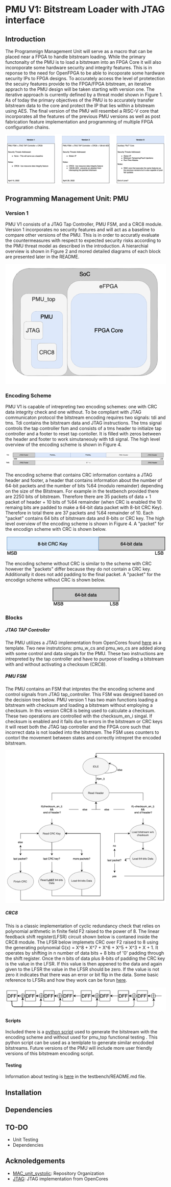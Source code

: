 # PMU V1: Bitstream Loader with JTAG interface

## Introduction
The Programmign Management Unit will serve as a macro that can be placed near a FPGA to handle bitstream loading. While the primary functonalty of the PMU is to load a bitstream into an FPGA Core it will also incoroporate some hardware security and integrity features. This is in reponse to the need for OpenFPGA to be able to incoporate some hardware security IPs to FPGA designs. To accurately access the level of protetection the secuiry features provide to the FPGA/FPGA bitstream, an iterative apprach to the PMU design will be taken starting with version one. The iterative approach is currently defined by a threat model shown in Figure 1. As of today the primary objectives of the PMU is to accurately transfer bitstream data to the core and protect the IP that lies within a bitstream using AES. The final version of the PMU will resembel a RISC-V core that incorporates all the features of the previous PMU versions as well as post fabrication feature implementation and programming of multiple FPGA configuration chains. 

<p>
  <img src="/docs/figures/ThreatModel.png">
</p>

## Programming Management Unit: PMU
### Version 1
  PMU V1 consists of a JTAG Tap Controller, PMU FSM, and a CRC8 module. Version 1 incorporates no security features and will act as a baseline to compare other versions of the PMU. This is in order to accuratly evaluate the countermeasures with respect to expected security risks according to the PMU threat model as described in the introduction. A hierarchial overview is shown in Figure 2 and mored detailed diagrams of each block are presented later in the README.
  
 <p align="center">
  <img src="/docs/figures/hierarchy_overview.png">
</p>

### Encoding Scheme
PMU V1 is capable of intrepreting two encoding schemes: one with CRC data integrity check and one without. To be compliant with JTAG communicaton protocol the bitstream encoding requires two signals: tdi and tms. Tdi contains the bitstream data and JTAG instructions. The tms signal controls the tap controller fsm and consists of a tms header to initialze tap controller and a footer to reset tap contoller. It is filled with zeros between the header and footer to work simutaneouly with tdi signal. The high level overview of the encoding scheme is shown in Figure 4. 
 <p align="center">
  <img src="/docs/figures/encode.png">
</p>

The encoding scheme that contains CRC information contains a JTAG header and footer, a header that contains information about the number of 64-bit packets and the number of bits %64 (modulo remainder) depending on the size of the Bitstream. For example in the testbench provided there are 2250 bits of bitstream. Therefore there are 35 packets of data + 1 packet of header + 10 bits of %64 remainder (when CRC is enabled the 10 remaing bits are padded to make a 64-bit data packet with 8-bit CRC Key). Therefore in total there are 37 packets and %64 remainder of 10. Each "packet" contains 64 bits of bitstream data and 8-bits or CRC key. The high level overview of the encoding scheme is shown in Figure 4. A "packet" for the encodign scheme with CRC is shown below. 
 <p align="center">
  <img src="/docs/figures/packet1.png">
</p>

The encoding scheme without CRC is similar to the scheme with CRC however the "packets" differ because they do not contain a CRC key. Additionally it does not add padding to the final packet. A "packet" for the encodign scheme without CRC is shown below. 
 <p align="center">
  <img src="/docs/figures/packet2.png">
</p>


### Blocks
##### JTAG TAP Controller
The PMU utilizes a JTAG implementation from OpenCores found [here](https://github.com/freecores/jtag) as a template. Two new instrutcions: pmu_w_cs and pmu_wo_cs are added along with some control and data singals for the PMU. These two instructions are intrepreted by the tap controller and have to purpose of loading a bitstream with and without activating a checksum (CRC8).  

##### PMU FSM
The PMU contains an FSM that intpretes the the encoding scheme and control signals from JTAG tap_controller. This FSM was designed based on the decision tree below. PMU version 1 has two main functions loading a bitstream with checksum and loading a bitstream without employing a checksum. In this version CRC8 is being used to calculate a checksum. These two operations are controlled with the checksum_en_i singal. If checksum is enabled and it fails due to errors in the bitstream or CRC keys it will reset both the JTAG tap controller and the FPGA core such that incorrect data is not loaded into the bitstream. The FSM uses counters to contorl the movement between states and correctly intrepret the encoded bitstream.

 <p align="center">
  <img src="/docs/figures/FSM_decision_tree.png">
</p>

##### CRC8
This is a classic implementation of cyclic redundancy check that relies on polynomial arithmetic in finite field F2 raised to the power of 8. The linear feedback shift register(LFSR) circuit shown below is contaned inside the CRC8 module. The LFSR below implemets CRC over F2 raised to 8 using the generating polynomial G(x) = X^8 + X^7 + X^6 + X^5 + X^3 + X + 1. It operates by shifting in n number of data bits + 8 bits of '0' padding through the shift register. Once the n bits of data plus 8-bits of padding the CRC key is the value in the LFSR. If this value is then appened to the data and again given to the LFSR the value in the LFSR should be zero. If the value is not zero it indicates that there was an error or bit flip in the data. Some basic reference to LFSRs and how they work can be forun [here](https://www.eng.auburn.edu/~strouce/class/elec6250/LFSRs.pdf).

<p align="center">
  <img src="/docs/figures/CRC8.png"> 
</p>

#### Scripts
Included there is a [python script](https://github.com/lnis-uofu/FPGA_Secured_Bitstream/blob/v1/scripts/V1_encode.py) used to generate the bitstream with the encoding scheme and without used for pmu_top functional testing . This python script can be used as a temlplate to generate similar encdoded bitstreams. Future versions of the PMU will include more user friendly versions of this bitstream encoding script. 

#### Testing
Information about testing is [here](https://github.com/lnis-uofu/FPGA_Secured_Bitstream/blob/v1/testbench/README.md) in the testbench/README.md file.

## Installation
## Dependencies
## TO-DO
 - Unit Testing
 - Dependencies
## Acknoledgements
- [MAC_unit_systolic](https://github.com/lnis-uofu/MAC_unit_systolic): Repository Organization
- [JTAG](https://github.com/freecores/jtag): JTAG implementation from OpenCores
